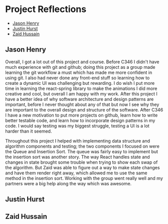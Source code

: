  # Project Reflections
- [Jason Henry](#jason-henry)
- [Justin Hurst](#justin-hurst)
- [Zaid Hussain](#zaid-hussain)

 ## Jason Henry
 Overall, I got a lot out of this project and course. Before C346 I didn't have much experience with git and github; doing this project as a group made learning the git workflow a must which has made me more confident in using git. I also had never done any front-end stuff so learning how to create a dynamic UI was challenging but rewarding. I do wish I put more time in learning the react-spring library to make the animations I did more creative and cool, but overall I am happy with my work. After this project I have a better idea of why software architecture and design patterns are important, before I never thought about any of that but now I see why they are important to the overall design and structure of the software. After C346 I have a new motivation to put more projects on github, learn how to write better testable code, and learn how to incorporate design patterns in my code. I would say testing was my biggest struggle, testing a UI is a lot harder than it seemed. 
 
Throughout this project I helped with implementing data structure and algorithm components and testing; the two components I focused on were the Queue and Insertion Sort. The queue was fairly easy to implement but the insertion sort was another story. The way React handles state and changes in state brought some trouble when trying to show each swap of the algorithm. But Zaid was able to figure out a way to make state changes and have them render right away, which allowed me to use the same method in the insertion sort. Working with the group went really well and my partners were a big help along the way which was awesome. 

 ## Justin Hurst


 ## Zaid Hussain

